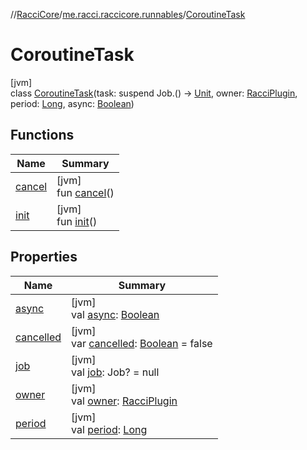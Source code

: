 //[RacciCore](../../../index.md)/[me.racci.raccicore.runnables](../index.md)/[CoroutineTask](index.md)

# CoroutineTask

[jvm]\
class [CoroutineTask](index.md)(task: suspend Job.() -&gt; [Unit](https://kotlinlang.org/api/latest/jvm/stdlib/kotlin/-unit/index.html), owner: [RacciPlugin](../../me.racci.raccicore/-racci-plugin/index.md), period: [Long](https://kotlinlang.org/api/latest/jvm/stdlib/kotlin/-long/index.html), async: [Boolean](https://kotlinlang.org/api/latest/jvm/stdlib/kotlin/-boolean/index.html))

## Functions

| Name | Summary |
|---|---|
| [cancel](cancel.md) | [jvm]<br>fun [cancel](cancel.md)() |
| [init](init.md) | [jvm]<br>fun [init](init.md)() |

## Properties

| Name | Summary |
|---|---|
| [async](async.md) | [jvm]<br>val [async](async.md): [Boolean](https://kotlinlang.org/api/latest/jvm/stdlib/kotlin/-boolean/index.html) |
| [cancelled](cancelled.md) | [jvm]<br>var [cancelled](cancelled.md): [Boolean](https://kotlinlang.org/api/latest/jvm/stdlib/kotlin/-boolean/index.html) = false |
| [job](job.md) | [jvm]<br>val [job](job.md): Job? = null |
| [owner](owner.md) | [jvm]<br>val [owner](owner.md): [RacciPlugin](../../me.racci.raccicore/-racci-plugin/index.md) |
| [period](period.md) | [jvm]<br>val [period](period.md): [Long](https://kotlinlang.org/api/latest/jvm/stdlib/kotlin/-long/index.html) |
